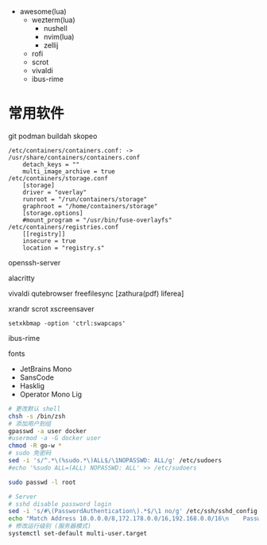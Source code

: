 - awesome(lua)
    - wezterm(lua)
        - nushell
        - nvim(lua)
        - zellij
    - rofi
    - scrot
    - vivaldi
    - ibus-rime

# 常用软件
git podman buildah skopeo
```
/etc/containers/containers.conf: -> /usr/share/containers/containers.conf
    detach_keys = ""
    multi_image_archive = true
/etc/containers/storage.conf
    [storage]
    driver = "overlay"
    runroot = "/run/containers/storage"
    graphroot = "/home/containers/storage"
    [storage.options]
    #mount_program = "/usr/bin/fuse-overlayfs"
/etc/containers/registries.conf
    [[registry]]
    insecure = true
    location = "registry.s"
```

openssh-server

alacritty

vivaldi qutebrowser
freefilesync [zathura(pdf) liferea]

xrandr scrot xscreensaver

`setxkbmap -option 'ctrl:swapcaps'`

ibus-rime

fonts
  - JetBrains Mono
  - SansCode
  - Hasklig
  - Operator Mono Lig


```bash
# 更改默认 shell
chsh -s /bin/zsh
# 添加用户到组
gpasswd -a user docker
#usermod -a -G docker user
chmod -R go-w *
# sudo 免密码
sed -i 's/^.*\(%sudo.*\)ALL$/\1NOPASSWD: ALL/g' /etc/sudoers
#echo '%sudo ALL=(ALL) NOPASSWD: ALL' >> /etc/sudoers

sudo passwd -l root

# Server
# sshd disable password login
sed -i 's/#\(PasswordAuthentication\).*$/\1 no/g' /etc/ssh/sshd_config
echo "Match Address 10.0.0.0/8,172.178.0.0/16,192.168.0.0/16\n    PasswordAuthentication yes" >> /etc/ssh/sshd_config
# 修改运行级别 (服务器模式)
systemctl set-default multi-user.target
```
